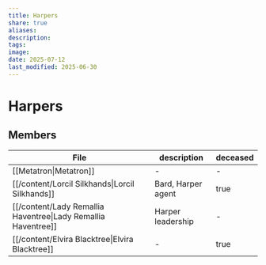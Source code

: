 ```yaml
---
title: Harpers
share: true
aliases: 
description: 
tags: 
image: 
date: 2025-07-12
last_modified: 2025-06-30
---
```

# Harpers

## Members
| File                                                                       | description        | deceased |
| -------------------------------------------------------------------------- | ------------------ | -------- |
| [[Metatron\|Metatron]]                                 | \-                 | \-       |
| [[/content/Lorcil Silkhands\|Lorcil Silkhands]]               | Bard, Harper agent | true     |
| [[/content/Lady Remallia Haventree\|Lady Remallia Haventree]] | Harper leadership  | \-       |
| [[/content/Elvira Blacktree\|Elvira Blacktree]]               | \-                 | true     |

